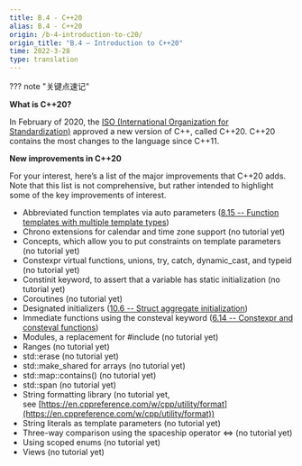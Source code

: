 ```yaml
---
title: B.4 - C++20
alias: B.4 - C++20
origin: /b-4-introduction-to-c20/
origin_title: "B.4 — Introduction to C++20"
time: 2022-3-28
type: translation
---
```



??? note "关键点速记"



**What is C++20?**

In February of 2020, the [ISO (International Organization for Standardization)](https://www.iso.org/home.html) approved a new version of C++, called C++20. C++20 contains the most changes to the language since C++11.

**New improvements in C++20**

For your interest, here’s a list of the major improvements that C++20 adds. Note that this list is not comprehensive, but rather intended to highlight some of the key improvements of interest.

-   Abbreviated function templates via auto parameters ([8.15 -- Function templates with multiple template types](https://www.learncpp.com/cpp-tutorial/function-templates-with-multiple-template-types/))
-   Chrono extensions for calendar and time zone support (no tutorial yet)
-   Concepts, which allow you to put constraints on template parameters (no tutorial yet)
-   Constexpr virtual functions, unions, try, catch, dynamic_cast, and typeid (no tutorial yet)
-   Constinit keyword, to assert that a variable has static initialization (no tutorial yet)
-   Coroutines (no tutorial yet)
-   Designated initializers ([10.6 -- Struct aggregate initialization](https://www.learncpp.com/cpp-tutorial/struct-aggregate-initialization/))
-   Immediate functions using the consteval keyword ([6.14 -- Constexpr and consteval functions](https://www.learncpp.com/cpp-tutorial/constexpr-and-consteval-functions/))
-   Modules, a replacement for #include (no tutorial yet)
-   Ranges (no tutorial yet)
-   std::erase (no tutorial yet)
-   std::make_shared for arrays (no tutorial yet)
-   std::map::contains() (no tutorial yet)
-   std::span (no tutorial yet)
-   String formatting library (no tutorial yet, see [https://en.cppreference.com/w/cpp/utility/format](https://en.cppreference.com/w/cpp/utility/format))
-   String literals as template parameters (no tutorial yet)
-   Three-way comparison using the spaceship operator <=> (no tutorial yet)
-   Using scoped enums (no tutorial yet)
-   Views (no tutorial yet)